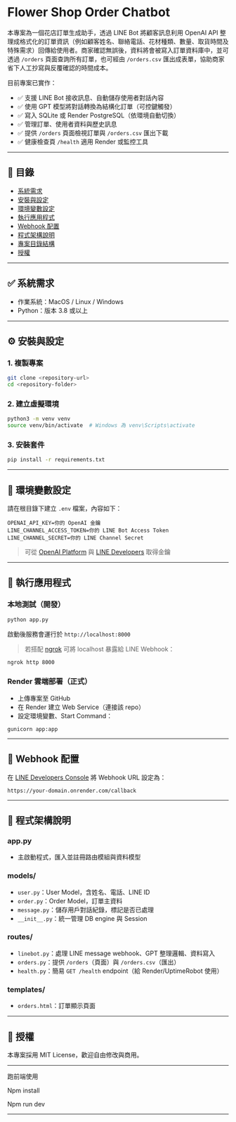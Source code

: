 # Flower Shop Order Chatbot

本專案為一個花店訂單生成助手，透過 LINE Bot 將顧客訊息利用 OpenAI API 整理成格式化的訂單資訊（例如顧客姓名、聯絡電話、花材種類、數量、取貨時間及特殊需求）回傳給使用者。商家確認無誤後，資料將會被寫入訂單資料庫中，並可透過 `/orders` 頁面查詢所有訂單，也可經由 `/orders.csv` 匯出成表單，協助商家省下人工抄寫與反覆確認的時間成本。

目前專案已實作：
- ✅ 支援 LINE Bot 接收訊息、自動儲存使用者對話內容
- ✅ 使用 GPT 模型將對話轉換為結構化訂單（可控鍵觸發）
- ✅ 寫入 SQLite 或 Render PostgreSQL（依環境自動切換）
- ✅ 管理訂單、使用者資料與歷史訊息
- ✅ 提供 `/orders` 頁面檢視訂單與 `/orders.csv` 匯出下載
- ✅ 健康檢查頁 `/health` 適用 Render 或監控工具

---

## 📁 目錄
- [系統需求](#系統需求)
- [安裝與設定](#安裝與設定)
- [環境變數設定](#環境變數設定)
- [執行應用程式](#執行應用程式)
- [Webhook 配置](#webhook-配置)
- [程式架構說明](#程式架構說明)
- [專案目錄結構](#專案目錄結構)
- [授權](#授權)

---

## ✅ 系統需求
- 作業系統：MacOS / Linux / Windows
- Python：版本 3.8 或以上

---

## ⚙️ 安裝與設定

### 1. 複製專案
```bash
git clone <repository-url>
cd <repository-folder>
```

### 2. 建立虛擬環境
```bash
python3 -m venv venv
source venv/bin/activate  # Windows 為 venv\Scripts\activate
```

### 3. 安裝套件
```bash
pip install -r requirements.txt
```

---

## 🔐 環境變數設定
請在根目錄下建立 `.env` 檔案，內容如下：

```dotenv
OPENAI_API_KEY=你的 OpenAI 金鑰
LINE_CHANNEL_ACCESS_TOKEN=你的 LINE Bot Access Token
LINE_CHANNEL_SECRET=你的 LINE Channel Secret
```

> 可從 [OpenAI Platform](https://platform.openai.com/account/api-keys) 與 [LINE Developers](https://developers.line.biz/) 取得金鑰

---

## 🚀 執行應用程式

### 本地測試（開發）
```bash
python app.py
```                                                                                         
啟動後服務會運行於 `http://localhost:8000`

> 若搭配 [ngrok](https://ngrok.com) 可將 localhost 暴露給 LINE Webhook：
```bash
ngrok http 8000
```

### Render 雲端部署（正式）
- 上傳專案至 GitHub
- 在 Render 建立 Web Service（連接該 repo）
- 設定環境變數、Start Command：
```
gunicorn app:app
```

---

## 🔗 Webhook 配置
在 [LINE Developers Console](https://developers.line.biz/console/) 將 Webhook URL 設定為：

```
https://your-domain.onrender.com/callback
```

---

## 🧠 程式架構說明

### app.py
- 主啟動程式，匯入並註冊路由模組與資料模型

### models/
- `user.py`：User Model，含姓名、電話、LINE ID
- `order.py`：Order Model，訂單主資料
- `message.py`：儲存用戶對話紀錄，標記是否已處理
- `__init__.py`：統一管理 DB engine 與 Session

### routes/
- `linebot.py`：處理 LINE message webhook、GPT 整理邏輯、資料寫入
- `orders.py`：提供 `/orders`（頁面）與 `/orders.csv`（匯出）
- `health.py`：簡易 `GET /health` endpoint（給 Render/UptimeRobot 使用）

### templates/
- `orders.html`：訂單顯示頁面

---

## 📄 授權
本專案採用 MIT License，歡迎自由修改與商用。

---
跑前端使用

Npm install

Npm run dev

---